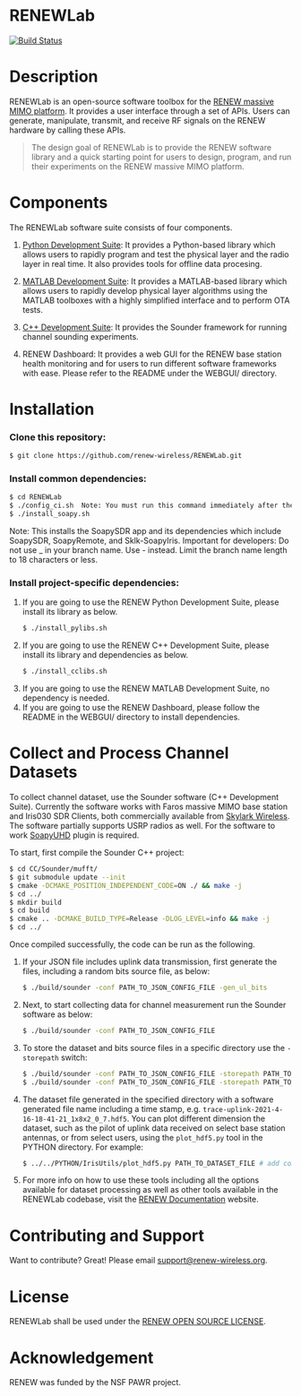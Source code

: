 # RENEWLab

[![Build Status](https://falcon.ecg.rice.edu:443/buildStatus/icon?job=github_public_renewlab%2Fconfig-fix)](https://falcon.ecg.rice.edu:443/job/github_public_renewlab/job/config-fix/)

# Description
RENEWLab is an open-source software toolbox for the [RENEW massive MIMO platform](https://renew-wireless.org). It provides a user interface through a set of APIs. Users can generate, manipulate, transmit, and receive RF signals on the RENEW hardware by calling these APIs. 

> The design goal of RENEWLab is to provide the RENEW software library and a quick starting point for users to design, program, and run their experiments on the RENEW massive MIMO platform. 


# Components
The RENEWLab software suite consists of four components. 

  1. [Python Development Suite](https://docs.renew-wireless.org/dev-suite/design-flows/python-design-flow/): 
     It provides a Python-based library which allows users to rapidly program and test the physical layer and the radio layer in real time. It also provides tools for offline data procesing. 

  2. [MATLAB Development Suite](https://docs.renew-wireless.org/dev-suite/design-flows/matlab-design-flow/): 
     It provides a MATLAB-based library which allows users to rapidly develop physical layer algorithms using the MATLAB toolboxes with a highly simplified interface and to perform OTA tests.

  3. [C++ Development Suite](https://docs.renew-wireless.org/dev-suite/design-flows/cpp/): 
     It provides the Sounder framework for running channel sounding experiments.

  4. RENEW Dashboard: 
     It provides a web GUI for the RENEW base station health monitoring and for users to run different software frameworks with ease. Please refer to the README under the WEBGUI/ directory. 


# Installation
### Clone this repository: 
```sh
$ git clone https://github.com/renew-wireless/RENEWLab.git
```

### Install common dependencies: 
```sh
$ cd RENEWLab
$ ./config_ci.sh  Note: You must run this command immediately after the cd command if you are a developer.
$ ./install_soapy.sh
```
Note: This installs the SoapySDR app and its dependencies which include SoapySDR, SoapyRemote, and Sklk-SoapyIris. 
Important for developers: Do not use _ in your branch name. Use - instead. Limit the branch name length to 18 characters or less. 

### Install project-specific dependencies: 
  1. If you are going to use the RENEW Python Development Suite, please install its library as below. 
     ```sh
     $ ./install_pylibs.sh
     ```
  2. If you are going to use the RENEW C++ Development Suite, please install its library and dependencies as below. 
     ```sh
     $ ./install_cclibs.sh
     ```   
  3. If you are going to use the RENEW MATLAB Development Suite, no dependency is needed.
  4. If you are going to use the RENEW Dashboard, please follow the README in the WEBGUI/ directory to install dependencies.

# Collect and Process Channel Datasets

To collect channel dataset, use the Sounder software (C++ Development Suite). Currently the software works with Faros massive MIMO base station and Iris030 SDR Clients, both commercially available from [Skylark Wireless](https://www.skylarkwireless.com). The software partially supports USRP radios as well. For the software to work [SoapyUHD](https://github.com/pothosware/SoapyUHD) plugin is required.

 To start, first compile the Sounder C++ project:
```sh
$ cd CC/Sounder/mufft/
$ git submodule update --init
$ cmake -DCMAKE_POSITION_INDEPENDENT_CODE=ON ./ && make -j
$ cd ../
$ mkdir build
$ cd build
$ cmake .. -DCMAKE_BUILD_TYPE=Release -DLOG_LEVEL=info && make -j
$ cd ../
```   
Once compiled successfully, the code can be run as the following.

 1. If your JSON file includes uplink data transmission, first generate the files, including a random bits source file, as below:
     ```sh
     $ ./build/sounder -conf PATH_TO_JSON_CONFIG_FILE -gen_ul_bits
     ```   
 2. Next, to start collecting data for channel measurement run the Sounder software as below:
     ```sh
     $ ./build/sounder -conf PATH_TO_JSON_CONFIG_FILE
     ```   
 3. To store the dataset and bits source files in a specific directory use the `-storepath` switch:
     ```sh
     $ ./build/sounder -conf PATH_TO_JSON_CONFIG_FILE -storepath PATH_TO_DIRECTORY -gen_ul_bits
     $ ./build/sounder -conf PATH_TO_JSON_CONFIG_FILE -storepath PATH_TO_DIRECTORY
     ```   
 4. The dataset file generated in the specified directory with a software generated file name including a time stamp, e.g. `trace-uplink-2021-4-16-18-41-21_1x8x2_0_7.hdf5`. You can plot different dimension the dataset, such as the pilot of uplink data received on select base station antennas, or from select users, using the `plot_hdf5.py` tool in the PYTHON directory. For example:
     ```sh
     $ ../../PYTHON/IrisUtils/plot_hdf5.py PATH_TO_DATASET_FILE # add command line options
     ```   
 5. For more info on how to use these tools including all the options available for dataset processing as well as other tools available in the RENEWLab codebase, visit the [RENEW Documentation](https://docs.renew-wireless.org) website.

# Contributing and Support

Want to contribute? Great! Please email support@renew-wireless.org. 

# License

RENEWLab shall be used under the [RENEW OPEN SOURCE LICENSE](https://renew-wireless.org/license).

# Acknowledgement

RENEW was funded by the NSF PAWR project.
